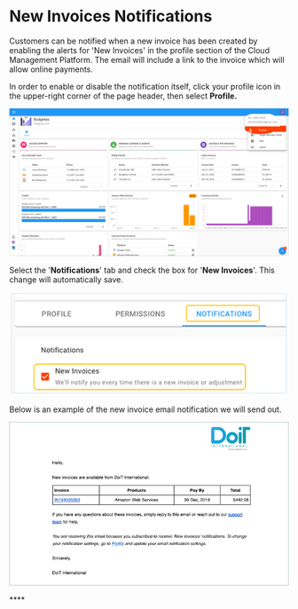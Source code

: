 # New Invoices Notifications

Customers can be notified when a new invoice has been created by enabling the alerts for 'New Invoices' in the profile section of the Cloud Management Platform. The email will include a link to the invoice which will allow online payments. 

In order to enable or disable the notification itself, click your profile icon in the upper-right corner of the page header, then select **Profile.**

![](../.gitbook/assets/profile-1-%20%282%29%20%283%29%20%283%29%20%282%29.png)

Select the '**Notifications**' tab and check the box for '**New Invoices**'. This change will automatically save.

![](../.gitbook/assets/image%20%28159%29.png)

Below is an example of the new invoice email notification we will send out.

![](../.gitbook/assets/new-invoice-alert.png)

\*\*\*\*

